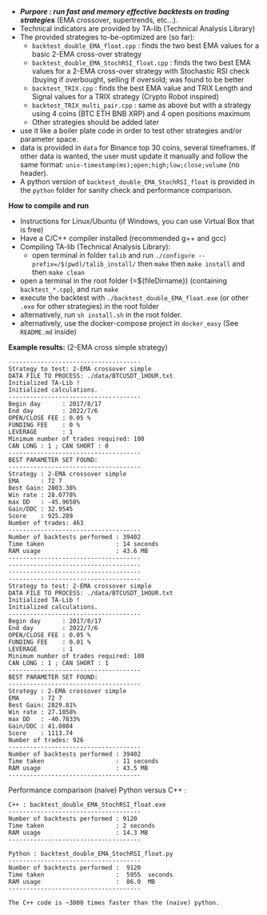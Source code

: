 *  ***Purpore : run fast and memory effective backtests on trading strategies*** (EMA crossover, supertrends, etc...).
* Technical indicators are provided by TA-lib (Technical Analysis Library)
* The provided strategies to-be-optimized are (so far):
    * `backtest_double_EMA_float.cpp` : finds the two best EMA values for a basic 2-EMA cross-over strategy
    * `backtest_double_EMA_StochRSI_float.cpp` : finds the two best EMA values for a 2-EMA cross-over strategy with Stochastic RSI check (buying if overbought, selling if oversold; was found to be better
    * `backtest_TRIX.cpp` : finds the best EMA value and TRIX Length and Signal values for a TRIX strategy (Crypto Robot inspired)
    * `backtest_TRIX_multi_pair.cpp` : same as above but with a strategy using 4 coins (BTC ETH BNB XRP) and 4 open positions maximum
    * Other strategies should be added later
* use it like a boiler plate code in order to test other strategies and/or parameter space.
* data is provided in `data` for Binance top 30 coins, several timeframes. If other data is wanted, the user must update it manually and follow the same format: `unix-timestamp(ms);open;high;low;close;volume` (no header).
* A python version of `backtest_double_EMA_StochRSI_float` is provided in the `python` folder for sanity check and performance comparison.

**How to compile and run**
*  Instructions for Linux/Ubuntu (if Windows, you can use Virtual Box that is free)
*  Have a C/C++ compiler installed (recommended g++ and gcc)
*  Compiling TA-lib (Technical Analysis Library):
   *  open terminal in folder `talib` and run `./configure --prefix=/$(pwd)/talib_install/` then  `make`  then  `make install` and then  `make clean` 
* open a terminal in the root folder (=${fileDirname}) (containing `backtest_*.cpp`), and run `make`
* execute the backtest with `./backtest_double_EMA_float.exe` (or other `.exe` for other strategies) in the root folder
* alternatively, run `sh install.sh` in the root folder.
* alternatively, use the docker-compose project in `docker_easy` (See `README.md` inside)

**Example results:** (2-EMA cross simple strategy)
```
-------------------------------------
Strategy to test: 2-EMA crossover simple
DATA FILE TO PROCESS: ./data/BTCUSDT_1HOUR.txt
Initialized TA-Lib !
Initialized calculations.
-------------------------------------
Begin day      : 2017/8/17
End day        : 2022/7/6
OPEN/CLOSE FEE : 0.05 %
FUNDING FEE    : 0 %
LEVERAGE       : 1
Minimum number of trades required: 100
CAN LONG : 1 ; CAN SHORT : 0
-------------------------------------
BEST PARAMETER SET FOUND: 
-------------------------------------
Strategy : 2-EMA crossover simple
EMA      : 72 7
Best Gain: 2803.38%
Win rate : 28.0778%
max DD   : -45.9658%
Gain/DDC : 32.9545
Score    : 925.289
Number of trades: 463
-------------------------------------
Number of backtests performed : 39402
Time taken                    : 14 seconds 
RAM usage                     : 43.6 MB
-------------------------------------
-------------------------------------
-------------------------------------
-------------------------------------
Strategy to test: 2-EMA crossover simple
DATA FILE TO PROCESS: ./data/BTCUSDT_1HOUR.txt
Initialized TA-Lib !
Initialized calculations.
-------------------------------------
Begin day      : 2017/8/17
End day        : 2022/7/6
OPEN/CLOSE FEE : 0.05 %
FUNDING FEE    : 0.01 %
LEVERAGE       : 1
Minimum number of trades required: 100
CAN LONG : 1 ; CAN SHORT : 1
-------------------------------------
BEST PARAMETER SET FOUND: 
-------------------------------------
Strategy : 2-EMA crossover simple
EMA      : 72 7
Best Gain: 2829.81%
Win rate : 27.1058%
max DD   : -40.7833%
Gain/DDC : 41.0884
Score    : 1113.74
Number of trades: 926
-------------------------------------
Number of backtests performed : 39402
Time taken                    : 11 seconds 
RAM usage                     : 43.5 MB
-------------------------------------
```

Performance comparison (naive) Python versus C++ :

```
C++ : backtest_double_EMA_StochRSI_float.exe
-------------------------------------
Number of backtests performed : 9120
Time taken                    : 2 seconds 
RAM usage                     : 14.3 MB
-------------------------------------

Python : backtest_double_EMA_StochRSI_float.py
-------------------------------------
Number of backtests performed :  9120
Time taken                    :  5955  seconds 
RAM usage                     :  86.0  MB
-------------------------------------

The C++ code is ~3000 times faster than the (naive) python.
```
